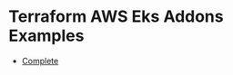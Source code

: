 # Terraform AWS Eks Addons Examples

- [Complete](https://github.com/clowdhaus/terraform-aws-eks-addons/tree/main/examples/complete)
